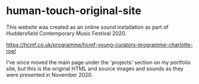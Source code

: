 # human-touch-original-site

This website was created as an online sound installation as part of Huddersfield Contemporary Music Festival 2020.

https://hcmf.co.uk/programme/hcmf-young-curators-programme-charlotte-roe/

I've since moved the main page under the 'projects' section on my portfolio site, but this is the original HTML and source images and sounds as they were
presented in November 2020.
